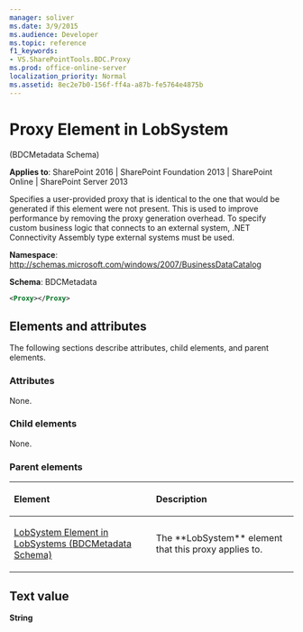 ```yaml
---
manager: soliver
ms.date: 3/9/2015
ms.audience: Developer
ms.topic: reference
f1_keywords:
- VS.SharePointTools.BDC.Proxy
ms.prod: office-online-server
localization_priority: Normal
ms.assetid: 8ec2e7b0-156f-ff4a-a87b-fe5764e4875b
---
```


# Proxy Element in LobSystem 

(BDCMetadata Schema)

**Applies to**: SharePoint 2016 | SharePoint Foundation 2013 | SharePoint Online | SharePoint Server 2013

Specifies a user-provided proxy that is identical to the one that would be generated if this element were not present. This is used to improve performance by removing the proxy generation overhead. To specify custom business logic that connects to an external system, .NET Connectivity Assembly type external systems must be used.

**Namespace**: http://schemas.microsoft.com/windows/2007/BusinessDataCatalog

**Schema**: BDCMetadata

```XML
<Proxy></Proxy>
```

## Elements and attributes

The following sections describe attributes, child elements, and parent elements.

### Attributes

None.

### Child elements

None.

### Parent elements

<table>
<colgroup>
<col width="50%" />
<col width="50%" />
</colgroup>
<thead>
<tr class="header">
<th align="left"><p>Element</p></th>
<th align="left"><p>Description</p></th>
</tr>
</thead>
<tbody>
<tr class="odd">
<td align="left"><p><span sdata="link"><a href="lobsystem-element-in-lobsystems-bdcmetadata-schema.md">LobSystem Element in LobSystems (BDCMetadata Schema)</a></span></p></td>
<td align="left"><p>The **LobSystem** element that this proxy applies to.</p></td>
</tr>
</tbody>
</table>

## Text value

**String**








